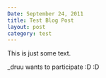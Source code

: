 ```yaml
---
Date: September 24, 2011
title: Test Blog Post
layout: post
category: test
---
```


This is just some text.

_druu wants to participate :D :D